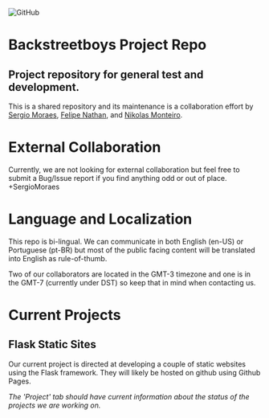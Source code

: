 ![GitHub](https://img.shields.io/github/license/sergiomoraes/backstreetboys) 

# Backstreetboys Project Repo

## Project repository for general test and development.

This is a shared repository and its maintenance is a collaboration effort by [Sergio Moraes](https://github.com/sergiomoraes), [Felipe Nathan](https://github.com/FelipeNathan), and [Nikolas Monteiro](https://github.com/Primuwidi).

# External Collaboration

Currently, we are not looking for external collaboration but feel free to submit a Bug/Issue report if you find anything odd or out of place.
+SergioMoraes
# Language and Localization

This repo is bi-lingual. We can communicate in both English (en-US) or Portuguese (pt-BR) but most of the public facing content will be translated into English as rule-of-thumb.

Two of our collaborators are located in the GMT-3 timezone and one is in the GMT-7 (currently under DST) so keep that in mind when contacting us.

# Current Projects

## Flask Static Sites

Our current project is directed at developing a couple of static websites using the Flask framework. They will likely be hosted on github using Github Pages. 

_The 'Project' tab should have current information about the status of the projects we are working on._
